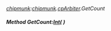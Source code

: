 _[chipmunk](../../modules/chipmunk/chipmunk-module.md):[chipmunk](../../modules/chipmunk/chipmunk-module.md).[cpArbiter](../../modules/chipmunk/chipmunk-cparbiter.md).GetCount_
##### Method GetCount:[Int](../../modules/wonkey/wonkey-types-int.md)(  )
